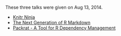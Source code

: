 These three talks were given on Aug 13, 2014.

- [Knitr Ninja](https://dl.dropboxusercontent.com/u/15335397/slides/2014-knitr-ninja-Yihui-Xie.html)
- [The Next Generation of R Markdown](https://www.dropbox.com/s/p28yzx1lccux06p/UseR-2014-rmarkdown-io.html)
- [Packrat - A Tool for R Dependency Management](https://www.dropbox.com/s/jzhrcvjju6gz0nq/packrat-slides.html)
